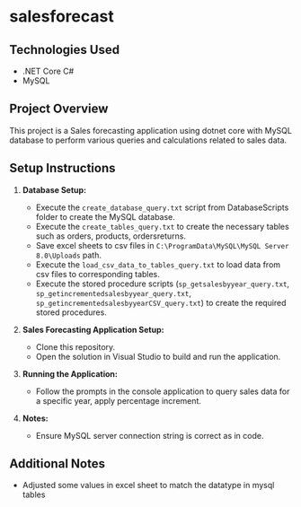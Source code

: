 # salesforecast

## Technologies Used
- .NET Core C#
- MySQL

## Project Overview
This project is a Sales forecasting application using dotnet core with MySQL database to perform various queries and calculations related to sales data.

## Setup Instructions
1. **Database Setup:**
   - Execute the `create_database_query.txt` script from DatabaseScripts folder to create the MySQL database.
   - Execute the `create_tables_query.txt` to create the necessary tables such as orders, products, ordersreturns.
   - Save excel sheets to csv files in `C:\ProgramData\MySQL\MySQL Server 8.0\Uploads` path.
   - Execute the `load_csv_data_to_tables_query.txt` to load data from csv files to corresponding tables.
   - Execute the stored procedure scripts (`sp_getsalesbyyear_query.txt`, `sp_getincrementedsalesbyyear_query.txt`, `sp_getincrementedsalesbyyearCSV_query.txt`) to create the required stored procedures.

2. **Sales Forecasting Application Setup:**
   - Clone this repository.
   - Open the solution in Visual Studio to build and run the application.

3. **Running the Application:**
   - Follow the prompts in the console application to query sales data for a specific year, apply percentage increment.

4. **Notes:**
   - Ensure MySQL server connection string is correct as in code.

## Additional Notes
- Adjusted some values in excel sheet to match the datatype in mysql tables
